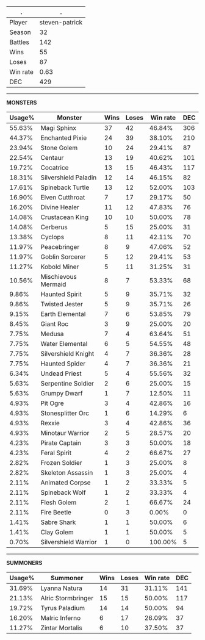 .|.
|-|-
Player|steven-patrick
Season|32
Battles|142
Wins|55
Loses|87
Win rate|0.63
DEC|429

---
**MONSTERS**

Usage%|Monster|Wins|Loses|Win rate|DEC|
-|-|-|-|-|-|
55.63%|Magi Sphinx|37|42|46.84%|306|
44.37%|Enchanted Pixie|24|39|38.10%|210|
23.94%|Stone Golem|10|24|29.41%|87|
22.54%|Centaur|13|19|40.62%|101|
19.72%|Cocatrice|13|15|46.43%|117|
18.31%|Silvershield Paladin|12|14|46.15%|82|
17.61%|Spineback Turtle|13|12|52.00%|103|
16.90%|Elven Cutthroat|7|17|29.17%|50|
16.20%|Divine Healer|11|12|47.83%|76|
14.08%|Crustacean King|10|10|50.00%|78|
14.08%|Cerberus|5|15|25.00%|31|
13.38%|Cyclops|8|11|42.11%|70|
11.97%|Peacebringer|8|9|47.06%|52|
11.97%|Goblin Sorcerer|5|12|29.41%|53|
11.27%|Kobold Miner|5|11|31.25%|31|
10.56%|Mischievous Mermaid|8|7|53.33%|68|
9.86%|Haunted Spirit|5|9|35.71%|32|
9.86%|Twisted Jester|5|9|35.71%|26|
9.15%|Earth Elemental|7|6|53.85%|79|
8.45%|Giant Roc|3|9|25.00%|20|
7.75%|Medusa|7|4|63.64%|51|
7.75%|Water Elemental|6|5|54.55%|48|
7.75%|Silvershield Knight|4|7|36.36%|28|
7.75%|Haunted Spider|4|7|36.36%|21|
6.34%|Undead Priest|5|4|55.56%|32|
5.63%|Serpentine Soldier|2|6|25.00%|15|
5.63%|Grumpy Dwarf|1|7|12.50%|11|
4.93%|Pit Ogre|3|4|42.86%|16|
4.93%|Stonesplitter Orc|1|6|14.29%|6|
4.93%|Rexxie|3|4|42.86%|36|
4.93%|Minotaur Warrior|2|5|28.57%|20|
4.23%|Pirate Captain|3|3|50.00%|18|
4.23%|Feral Spirit|4|2|66.67%|27|
2.82%|Frozen Soldier|1|3|25.00%|8|
2.82%|Skeleton Assassin|1|3|25.00%|4|
2.11%|Animated Corpse|1|2|33.33%|5|
2.11%|Spineback Wolf|1|2|33.33%|4|
2.11%|Flesh Golem|2|1|66.67%|24|
2.11%|Fire Beetle|0|3|0.00%|0|
1.41%|Sabre Shark|1|1|50.00%|6|
1.41%|Clay Golem|1|1|50.00%|5|
0.70%|Silvershield Warrior|1|0|100.00%|5|

---
**SUMMONERS**

Usage%|Summoner|Wins|Loses|Win rate|DEC|
-|-|-|-|-|-|
31.69%|Lyanna Natura|14|31|31.11%|141|
21.13%|Alric Stormbringer|15|15|50.00%|117|
19.72%|Tyrus Paladium|14|14|50.00%|94|
16.20%|Malric Inferno|6|17|26.09%|37|
11.27%|Zintar Mortalis|6|10|37.50%|37|
